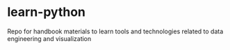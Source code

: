 # learn-python
Repo for handbook materials to learn tools and technologies related to data engineering and visualization
